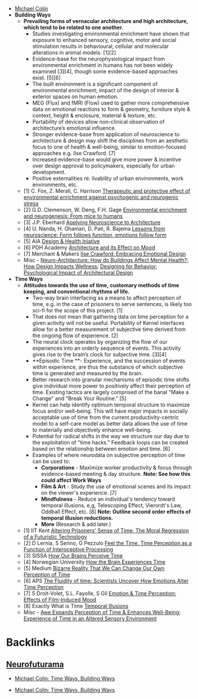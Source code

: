 - [Michael Colin](<Michael Colin.md>)
- **Building Ways**
    - __Prevailing forms of vernacular architecture and high architecture, which tend to be related to one another.__
        - Studies investigating environmental enrichment have shown that exposure to enhanced sensory, cognitive, motor and social stimulation results in behavioural, cellular and molecular alterations in animal models. [1][2]
        - Evidence-base for the neurophysiological impact from environmental enrichment in humans has not been widely examined [3][4], though some evidence-based approaches exist. [5][6]
        - The built environment is a significant component of environmental enrichment; impact of the design of interior & exterior spaces on human emotion.
        - MEG (Flux) and fMRI (Flow) used to gather more comprehensive data on emotional reactions to form & geometry, furniture style & context, height & enclosure, material & texture, etc.
        - Portability of devices allow non-clinical observation of architecture’s emotional influence.
        - Stronger evidence-base from application of neuroscience to architecture & design may shift the disciplines from an aesthetic focus to one of health & well-being, similar to emotion-focused approaches e.g. Ilse Crawford. [7] 
        - Increased evidence-base would give more power & incentive over design approval to policymakers, especially for urban development. 
        - Positive externalities re: livability of urban environments, work environments, etc.
    - [1] C. Fox, Z. Merali, C. Harrison [Therapeutic and protective effect of environmental enrichment against psychogenic and neurogenic stress](https://www.sciencedirect.com/science/article/pii/S0166432806004621?via%3Dihub)
    - [2] G.D. Clemenson, W. Deng, F.H. Gage [Environmental enrichment and neurogenesis: From mice to humans](https://www.sciencedirect.com/science/article/pii/S235215461500039X?via%3Dihub)
    - [3] J.P. Eberhard [Applying Neuroscience to Architecture](https://doi.org/10.1016/j.neuron.2009.06.001)
    - [4] U. Nanda, H. Ghamari, D. Pati, R. Bajema [Lessons from neuroscience: Form follows function, emotions follow form](https://www.tandfonline.com/doi/abs/10.1080/17508975.2013.807767)
    - [5] AIA [Design & Health Iniative](http://new.aia.org/pages/3461-aias-design-and-health-initiative)
    - [6] PDH Academy [Architecture and its Effect on Mood](https://pdhacademy.com/2017/11/06/architecture-effect-mood-physical-well/)
    - [7] Merchant & Makers [Ilse Crawford: Embracing Emotional Design](http://www.merchantandmakers.com/ilse-crawford/)
    - Misc - [Neuro-Architecture: How do Buildings Affect Mental Health?](https://architecturenow.co.nz/articles/neuro-architecture-how-do-buildings-affect-mental-health/); [How Design Impacts Wellness](https://www.researchgate.net/publication/13177406_How_Design_Impacts_Wellness); [Designing for Behavior](https://www.workdesign.com/2018/02/designing-for-behavior/); [Psychological Impact of Architectural Design](https://scholarship.claremont.edu/cgi/viewcontent.cgi?article=2850&context=cmc_theses)
- **Time Ways**
    - __Attitudes towards the use of time, customary methods of time keeping, and conventional rhythms of life.__
        - Two-way brain interfacing as a means to affect perception of time, e.g. in the case of prisoners to serve sentences, is likely too sci-fi for the scope of this project. [1]
        - That does not mean that gathering data on time perception for a given activity will not be useful. Portability of Kernel interfaces allow for a better measurement of subjective time derived from the ongoing flow of experience. [2] 
        - The neural clock operates by organizing the flow of our experiences into an orderly sequence of events. This activity gives rise to the brain’s clock for subjective time. [3][4]
        - **Episodic Time **- Experience, and the succession of events within experience, are thus the substance of which subjective time is generated and measured by the brain.
        - Better research into granular mechanisms of episodic time shifts give individual more power to positively affect their perception of time. Existing tactics are largely comprised of the banal "Make a Change" and "Break Your Routine." [5]
        - Kernel can help identify optimum temporal structure to maximize focus and/or well-being. This will have major impacts in socially acceptable use of time from the current productivity-centric model to a self-care model as better data allows the use of time to materially and objectively enhance well-being. 
        - Potential for radical shifts in the way we structure our day due to the exploitation of "time hacks." Feedback loops can be created based on the relationship between emotion and time. [6]
        - Examples of where neurodata on subjective perception of time can be used to:
            - **Corporations** - Maximize worker productivity & focus through evidence-based meeting & day structure. __Note: See how this could affect Work Ways__
            - **Film & Art** - Study the use of emotional scenes and its impact on the viewer's experience. [7]
            - **Mindfulness** - Reduce an individual's tendency toward temporal illusions, e,g, Telescoping Effect, Vierordt's Law, Oddball Effect, etc. [8] __Note: Outline second order effects of temporal illusion reductions.__
            - **More** (Research & add later.)
    - [1] IIT Kent [Altering Prisoners' Sense of Time: The Moral Regression of a Futuristic Technology](http://blogs.kentlaw.iit.edu/islat/2017/02/08/753/)
    - [2] D Lernia, S Serino, G Pezzulo [Feel the Time. Time Perception as a Function of Interoceptive Processing](https://www.frontiersin.org/articles/10.3389/fnhum.2018.00074/full)
    - [3] SISSA [How Our Brains Perceive Time](https://www.technologynetworks.com/neuroscience/news/how-our-brain-perceives-time-317234)
    - [4] Norwegian University [How the Brain Experiences Time](https://neurosciencenews.com/time-perception-9771/)
    - [5] Medium [Bizarre Reality That We Can Change Our Own Perception of Time](https://medium.com/swlh/the-bizarre-reality-that-we-can-change-our-own-perception-of-time-d78619fbc496)
    - [6] APS [The Fluidity of time: Scientists Uncover How Emotions Alter Time Perception](https://www.psychologicalscience.org/observer/the-fluidity-of-time)
    - [7] S Droit-Volet, S.L. Fayolle, S Gil [Emotion & Time Perception: Effects of Film-Induced Mood](https://www.frontiersin.org/articles/10.3389/fnint.2011.00033/full)
    - [8] Exactly What is Time [Temporal Illusions](http://www.exactlywhatistime.com/psychology-of-time/temporal-illusions/)
    - Misc - [Awe Expands Perception of Time & Enhances Well-Being](https://www.gsb.stanford.edu/faculty-research/publications/awe-expands-peoples-perception-time-enhances-well-being); [Experience of Time in an Altered Sensory Environment](https://www.frontiersin.org/articles/10.3389/fnhum.2017.00487/full)

# Backlinks
## [Neurofuturama](<Neurofuturama.md>)
- [Michael Colin: Time Ways, Building Ways](<Michael Colin: Time Ways, Building Ways.md>)

- [Michael Colin: Time Ways, Building Ways](<Michael Colin: Time Ways, Building Ways.md>)

